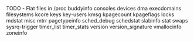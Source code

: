 TODO - Flat files in /proc
buddyinfo
consoles
devices
dma
execdomains
filesystems
kcore
keys
key-users
kmsg
kpagecount
kpageflags
locks
mdstat
misc
mtrr
pagetypeinfo
sched_debug
schedstat
slabinfo
stat
swaps
sysrq-trigger
timer_list
timer_stats
version
version_signature
vmallocinfo
zoneinfo
